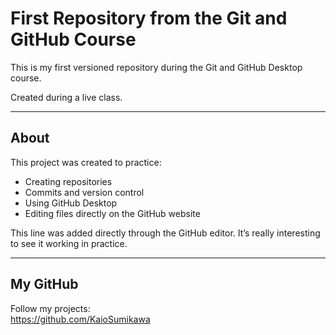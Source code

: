 # First Repository from the Git and GitHub Course

This is my first versioned repository during the Git and GitHub Desktop course.

Created during a live class.

---

## About

This project was created to practice:

- Creating repositories  
- Commits and version control  
- Using GitHub Desktop  
- Editing files directly on the GitHub website  

This line was added directly through the GitHub editor. It’s really interesting to see it working in practice.

---

## My GitHub

Follow my projects:  
https://github.com/KaioSumikawa

